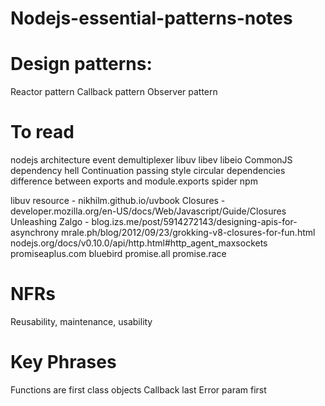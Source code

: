# Nodejs-essential-patterns-notes


# Design patterns:

Reactor pattern
Callback pattern
Observer pattern
# To read

nodejs architecture
event demultiplexer
libuv libev libeio
CommonJS
dependency hell
Continuation passing style
circular dependencies
difference between exports and module.exports
spider npm

libuv resource - nikhilm.github.io/uvbook
Closures - developer.mozilla.org/en-US/docs/Web/Javascript/Guide/Closures
Unleashing Zalgo - blog.izs.me/post/5914272143/designing-apis-for-asynchrony
mrale.ph/blog/2012/09/23/grokking-v8-closures-for-fun.html
nodejs.org/docs/v0.10.0/api/http.html#http_agent_maxsockets
promiseaplus.com
bluebird
promise.all
promise.race

# NFRs

Reusability, maintenance, usability

# Key Phrases
Functions are first class objects
Callback last
Error param first
